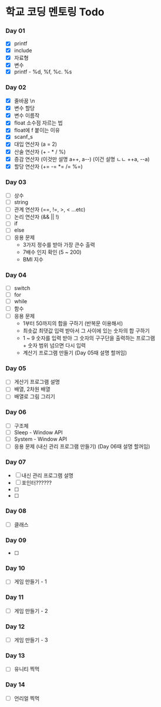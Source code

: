 # 학교 코딩 멘토링 Todo

### Day 01
- [x] printf
- [x] include
- [x] 자료형
- [x] 변수
- [x] printf - %d, %f, %c. %s

### Day 02
- [x] 줄바꿈 \n
- [x] 변수 할당
- [x] 변수 이름작
- [x] float 소수점 자르는 법
- [x] float에 f 붙이는 이유
- [x] scanf_s
- [x] 대입 연산자 (a = 2)
- [x] 산술 연산자 (+ - * / %)
- [x] 증감 연산자 (이것만 설명 a++, a--) (이건 설명 ㄴㄴ ++a, --a)
- [x] 할당 연산자 (+= -= *= /= %=)

### Day 03
- [ ] 상수
- [ ] string
- [ ] 관계 연산자 (==, !=, >, < ...etc)
- [ ] 논리 연산자 (&& || !)
- [ ] if
- [ ] else
- [ ] 응용 문제
  - 3가지 정수를 받아 가장 큰수 출력
  - 7배수 인지 확인 (5 ~ 200)
  - BMI 지수

### Day 04
- [ ] switch
- [ ] for
- [ ] while
- [ ] 함수
- [ ] 응용 문제
    - 1부터 50까지의 합을 구하기 (반복문 이용해서)
    - 최솟값 최댓값 입력 받아서 그 사이에 있는 숫자의 합 구하기
    - 1 ~ 9 숫자를 입력 받아 그 숫자의 구구단을 출력하는 프로그램<br /> + 숫자 범위 넘으면 다시 입력
    - 계산기 프로그램 만들기 (Day 05때 설명 할꺼임)

### Day 05
- [ ] 게산기 프로그램 설명
- [ ] 배열, 2차원 배열
- [ ] 배열로 그림 그리기

### Day 06
- [ ] 구조체
- [ ] Sleep - Window API
- [ ] System - Window API
- [ ] 응용 문제 (내신 관리 프로그램 만들기) (Day 06때 설명 할꺼임)

### Day 07
- [ ] 내신 관리 프로그램 설명
- [ ] 포인터??????
- [ ]
- [ ]

### Day 08
- [ ] 클래스

### Day 09
- [ ]

### Day 10
- [ ] 게임 만들기 - 1

### Day 11
- [ ] 게임 만들기 - 2

### Day 12
- [ ] 게임 만들기 - 3

### Day 13
- [ ] 유니티 찍먹

### Day 14
- [ ] 언리얼 찍먹
